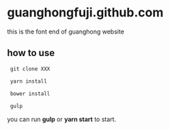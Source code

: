 # guanghongfuji.github.com
this is the font end of guanghong website

## how to use

```javascript
 git clone XXX

 yarn install
 
 bower install

 gulp

```
you can run **gulp** or **yarn start** to start.